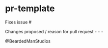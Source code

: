 # pr-template

Fixes issue \#

Changes proposed / reason for pull request - - -

@BeardedManStudios

